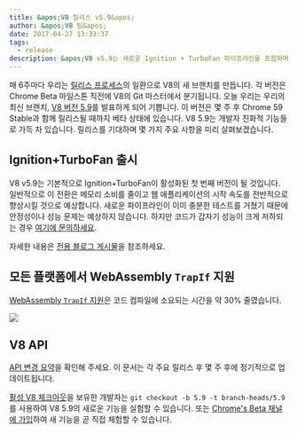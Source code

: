 ```yaml
---
title: &apos;V8 릴리스 v5.9&apos;
author: &apos;V8 팀&apos;
date: 2017-04-27 13:33:37
tags:
  - release
description: &apos;V8 v5.9는 새로운 Ignition + TurboFan 파이프라인을 포함하며, 모든 플랫폼에서 WebAssembly TrapIf 지원을 추가합니다.&apos;
---
```

매 6주마다 우리는 [릴리스 프로세스](/docs/release-process)의 일환으로 V8의 새 브랜치를 만듭니다. 각 버전은 Chrome Beta 마일스톤 직전에 V8의 Git 마스터에서 분기됩니다. 오늘 우리는 우리의 최신 브랜치, [V8 버전 5.9](https://chromium.googlesource.com/v8/v8.git/+log/branch-heads/5.9)를 발표하게 되어 기쁩니다. 이 버전은 몇 주 후 Chrome 59 Stable과 함께 릴리스될 때까지 베타 상태에 있습니다. V8 5.9는 개발자 친화적 기능들로 가득 차 있습니다. 릴리스를 기대하며 몇 가지 주요 사항을 미리 살펴보겠습니다.

<!--truncate-->
## Ignition+TurboFan 출시

V8 v5.9는 기본적으로 Ignition+TurboFan이 활성화된 첫 번째 버전이 될 것입니다. 일반적으로 이 전환은 메모리 소비를 줄이고 웹 애플리케이션의 시작 속도를 전반적으로 향상시킬 것으로 예상합니다. 새로운 파이프라인이 이미 충분한 테스트를 거쳤기 때문에 안정성이나 성능 문제는 예상하지 않습니다. 하지만 코드가 갑자기 성능이 크게 저하되는 경우 [여기에 문의하세요](https://bugs.chromium.org/p/v8/issues/entry?template=Bug%20report%20for%20the%20new%20pipeline).

자세한 내용은 [전용 블로그 게시물](/blog/launching-ignition-and-turbofan)을 참조하세요.

## 모든 플랫폼에서 WebAssembly `TrapIf` 지원

[WebAssembly `TrapIf` 지원](https://chromium.googlesource.com/v8/v8/+/98fa962e5f342878109c26fd7190573082ac3abe)은 코드 컴파일에 소요되는 시간을 약 30% 줄였습니다.

![](/_img/v8-release-59/angrybots.png)

## V8 API

[API 변경 요약](https://docs.google.com/document/d/1g8JFi8T_oAE_7uAri7Njtig7fKaPDfotU6huOa1alds/edit)을 확인해 주세요. 이 문서는 각 주요 릴리스 후 몇 주 후에 정기적으로 업데이트됩니다.

[활성 V8 체크아웃](/docs/source-code#using-git)을 보유한 개발자는 `git checkout -b 5.9 -t branch-heads/5.9`를 사용하여 V8 5.9의 새로운 기능을 실험할 수 있습니다. 또는 [Chrome&apos;s Beta 채널에 가입](https://www.google.com/chrome/browser/beta.html)하여 새 기능을 곧 직접 체험할 수 있습니다.
